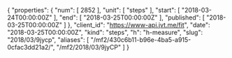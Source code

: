 {
  "properties": {
    "num": [
      2852
    ],
    "unit": [
      "steps"
    ],
    "start": [
      "2018-03-24T00:00:00Z"
    ],
    "end": [
      "2018-03-25T00:00:00Z"
    ],
    "published": [
      "2018-03-25T00:00:00Z"
    ]
  },
  "client_id": "https://www-api.jvt.me/fit",
  "date": "2018-03-25T00:00:00Z",
  "kind": "steps",
  "h": "h-measure",
  "slug": "2018/03/9jycp",
  "aliases": [
    "/mf2/430c6b11-b96e-4ba5-a915-0cfac3dd21a2/",
    "/mf2/2018/03/9jyCP"
  ]
}
